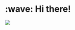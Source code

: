 <h1 align="left">:wave: Hi there!</h1>
<img src="https://github-readme-stats.vercel.app/api/wakatime?username=Atakku&api_domain=waka.catgirl.moe&bg_color=0d1117&title_color=58a6ff&icon_color=58a6ff&text_color=8b949e&custom_title=Atakku%27s%20Programming%20Stats&layout=compact">